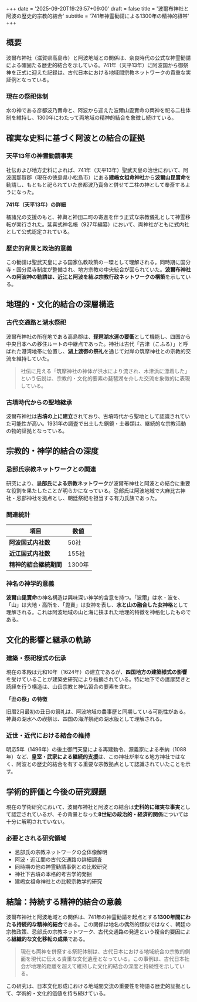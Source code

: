 +++
date = '2025-09-20T19:29:57+09:00'
draft = false
title = '波爾布神社と阿波の歴史的宗教的結合'
subtitle = '741年神霊勧請による1300年の精神的紐帯'
+++

## 概要

波爾布神社（滋賀県高島市）と阿波地域との関係は、奈良時代の公式な神霊勧請による確固たる歴史的結合を示している。741年（天平13年）に阿波国から御祭神を正式に迎えた記録は、古代日本における地域間宗教ネットワークの貴重な実証例となっている。

### 現在の祭祀体制

水の神である彦都波乃賣命と、阿波から迎えた波爾山毘賣命の両神を祀る二柱体制を維持し、1300年にわたって両地域の精神的結合を象徴し続けている。

## 確実な史料に基づく阿波との結合の証拠

### 天平13年の神霊勧請事実

社伝および地方史料によれば、741年（天平13年）聖武天皇の治世において、阿波国那賀郡（現在の徳島県小松島市）にある**建嶋女祖命神社**から**波爾山毘賣命**を勧請し、もともと祀られていた彦都波乃賣命と併せて二柱の神として奉斎するようになった。

**741年（天平13年）の詳細**

橘諸兄の支援のもと、神輿と神田二町の寄進を伴う正式な宗教儀礼として神霊移転が実行された。延喜式神名帳（927年編纂）において、両神社がともに式内社として公式認定されている。

### 歴史的背景と政治的意義

この勧請は聖武天皇による国家仏教政策の一環として理解される。同時期に国分寺・国分尼寺制度が整備され、地方宗教の中央統合が図られていた。**波爾布神社への阿波神の勧請は、近江と阿波を結ぶ宗教行政ネットワークの構築**を示している。

## 地理的・文化的結合の深層構造

### 古代交通路と湖水祭祀

波爾布神社の所在地である高島郡は、**琵琶湖水運の要衝**として機能し、四国から中央日本への移住ルートの中継点であった。神社は古代「古津（こふる）」と呼ばれた港湾地帯に位置し、**湖上渡御の祭礼**を通じて対岸の筑摩神社との宗教的交流を維持していた。

> 社伝に見える「筑摩神社の神体が洪水により流され、木津浜に漂着した」という伝説は、宗教的・文化的要素の琵琶湖を介した交流を象徴的に表現している。

### 古墳時代からの聖地継承

波爾布神社は**古墳の上に建立**されており、古墳時代から聖地として認識されていた可能性が高い。1931年の調査で出土した銅鏡・土器類は、継続的な宗教活動の物的証拠となっている。

## 宗教的・神学的結合の深度

### 忌部氏宗教ネットワークとの関連

研究により、**忌部氏による宗教ネットワーク**が波爾布神社と阿波との結合に重要な役割を果たしたことが明らかになっている。忌部氏は阿波地域で大麻比古神社・忌部神社を拠点とし、朝廷祭祀を担当する有力氏族であった。

### 関連統計

| 項目 | 数値 |
|------|------|
| **阿波国式内社数** | 50社 |
| **近江国式内社数** | 155社 |
| **精神的結合継続期間** | 1300年 |

### 神名の神学的意義

**波爾山毘賣命**の神名構造は興味深い神学的含意を持つ。「波爾」は水・波を、「山」は大地・高所を、「毘賣」は女神を表し、**水と山の融合した女神格**として理解される。これは阿波地域の山と海に挟まれた地理的特徴を神格化したものである。

## 文化的影響と継承の軌跡

### 建築・祭祀様式の伝承

現在の本殿は元和10年（1624年）の建立であるが、**四国地方の建築様式の影響**を受けていることが建築史研究により指摘されている。特に地下での護摩焚きと読経を行う構造は、山岳宗教と神仏習合の要素を含む。

**「丑の祭」の特徴**

旧暦2月最初の丑日の祭礼は、阿波地域の農事歴と同期している可能性がある。神輿の湖水への禊祭は、四国の海洋祭祀の湖水版として理解される。

### 近世・近代における結合の維持

明応5年（1496年）の後土御門天皇による再建勅令、源義家による奉納（1088年）など、**皇室・武家による継続的支援**は、この神社が単なる地方神社ではなく、阿波との歴史的結合を有する重要な宗教拠点として認識されていたことを示す。

## 学術的評価と今後の研究課題

現在の学術研究において、波爾布神社と阿波との結合は**史料的に確実な事実**として認定されているが、その背景となった**8世紀の政治的・経済的関係**については十分に解明されていない。

### 必要とされる研究領域

- 忌部氏の宗教ネットワークの全体像解明
- 阿波・近江間の古代交通路の詳細調査
- 同時期の他の神霊勧請事例との比較研究
- 神社下古墳の本格的考古学的発掘
- 建嶋女祖命神社との比較宗教学的研究

## 結論：持続する精神的結合の意義

波爾布神社と阿波地域との関係は、741年の神霊勧請を起点とする**1300年間にわたる持続的な精神的結合**である。この関係は地名の偶然的類似ではなく、朝廷の宗教政策、忌部氏の宗教ネットワーク、古代交通路の発達という複合的要因による**組織的な文化移転の成果**である。

> 現在も両神を併祭する祭祀体制は、古代日本における地域統合の宗教的側面を現代に伝える貴重な文化遺産となっている。この事例は、古代日本社会が地理的距離を超えて維持した文化的結合の深度と持続性を示している。

この研究は、日本文化形成における地域間交流の重要性を物語る歴史的証拠として、学術的・文化的価値を持ち続けている。
